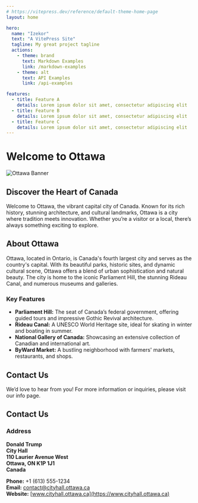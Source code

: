 ```yaml
---
# https://vitepress.dev/reference/default-theme-home-page
layout: home

hero:
  name: "Izekor"
  text: "A VitePress Site"
  tagline: My great project tagline
  actions:
    - theme: brand
      text: Markdown Examples
      link: /markdown-examples
    - theme: alt
      text: API Examples
      link: /api-examples

features:
  - title: Feature A
    details: Lorem ipsum dolor sit amet, consectetur adipiscing elit
  - title: Feature B
    details: Lorem ipsum dolor sit amet, consectetur adipiscing elit
  - title: Feature C
    details: Lorem ipsum dolor sit amet, consectetur adipiscing elit
---
```


# Welcome to Ottawa

![Ottawa Banner](https://i.ytimg.com/vi/UUF7fNWNCm8/maxresdefault.jpg)

## Discover the Heart of Canada

Welcome to Ottawa, the vibrant capital city of Canada. Known for its rich history, stunning architecture, and cultural landmarks, Ottawa is a city where tradition meets innovation. Whether you’re a visitor or a local, there’s always something exciting to explore.

## About Ottawa

Ottawa, located in Ontario, is Canada's fourth largest city and serves as the country's capital. With its beautiful parks, historic sites, and dynamic cultural scene, Ottawa offers a blend of urban sophistication and natural beauty. The city is home to the iconic Parliament Hill, the stunning Rideau Canal, and numerous museums and galleries.

### Key Features

- **Parliament Hill:** The seat of Canada’s federal government, offering guided tours and impressive Gothic Revival architecture.
- **Rideau Canal:** A UNESCO World Heritage site, ideal for skating in winter and boating in summer.
- **National Gallery of Canada:** Showcasing an extensive collection of Canadian and international art.
- **ByWard Market:** A bustling neighborhood with farmers' markets, restaurants, and shops.

## Contact Us

We’d love to hear from you! For more information or inquiries, please visit our info page.

## Contact Us

### Address

**Donald Trump**  
**City Hall**  
**110 Laurier Avenue West**  
**Ottawa, ON K1P 1J1**  
**Canada**  

**Phone:** +1 (613) 555-1234  
**Email:** [contact@cityhall.ottawa.ca](mailto:contact@cityhall.ottawa.ca)  
**Website:** [www.cityhall.ottawa.ca](https://www.cityhall.ottawa.ca)
